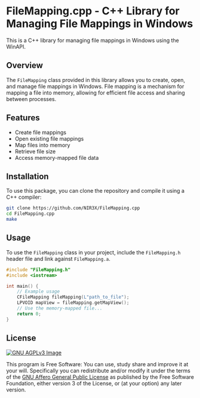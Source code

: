# FileMapping.cpp - C++ Library for Managing File Mappings in Windows

This is a C++ library for managing file mappings in Windows using the WinAPI.

## Overview

The `FileMapping` class provided in this library allows you to create, open, and manage file mappings in Windows. File mapping is a mechanism for mapping a file into memory, allowing for efficient file access and sharing between processes.

## Features

- Create file mappings
- Open existing file mappings
- Map files into memory
- Retrieve file size
- Access memory-mapped file data

## Installation

To use this package, you can clone the repository and compile it using a C++ compiler:

```bash
git clone https://github.com/NIR3X/FileMapping.cpp
cd FileMapping.cpp
make
```

## Usage

To use the `FileMapping` class in your project, include the `FileMapping.h` header file and link against `FileMapping.a`.

```cpp
#include "FileMapping.h"
#include <iostream>

int main() {
	// Example usage
	CFileMapping fileMapping(L"path_to_file");
	LPVOID mapView = fileMapping.getMapView();
	// Use the memory-mapped file...
	return 0;
}
```

## License
[![GNU AGPLv3 Image](https://www.gnu.org/graphics/agplv3-155x51.png)](https://www.gnu.org/licenses/agpl-3.0.html)  

This program is Free Software: You can use, study share and improve it at your
will. Specifically you can redistribute and/or modify it under the terms of the
[GNU Affero General Public License](https://www.gnu.org/licenses/agpl-3.0.html) as
published by the Free Software Foundation, either version 3 of the License, or
(at your option) any later version.
